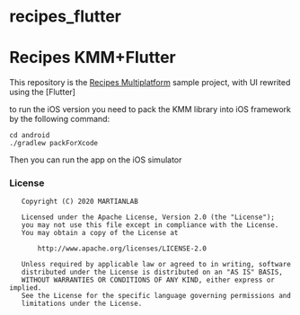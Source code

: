 # recipes_flutter

Recipes KMM+Flutter
=====================

This repository is the [Recipes Multiplatform](https://github.com/topinambur/recipes_multiplatform) sample project, with UI rewrited using the [Flutter]

to run the iOS version you need to pack the KMM library into iOS framework by the following command:
```
cd android
./gradlew packForXcode
```

Then you can run the app on the iOS simulator


### License
```
   Copyright (C) 2020 MARTIANLAB

   Licensed under the Apache License, Version 2.0 (the "License");
   you may not use this file except in compliance with the License.
   You may obtain a copy of the License at

       http://www.apache.org/licenses/LICENSE-2.0

   Unless required by applicable law or agreed to in writing, software
   distributed under the License is distributed on an "AS IS" BASIS,
   WITHOUT WARRANTIES OR CONDITIONS OF ANY KIND, either express or implied.
   See the License for the specific language governing permissions and
   limitations under the License.
```
